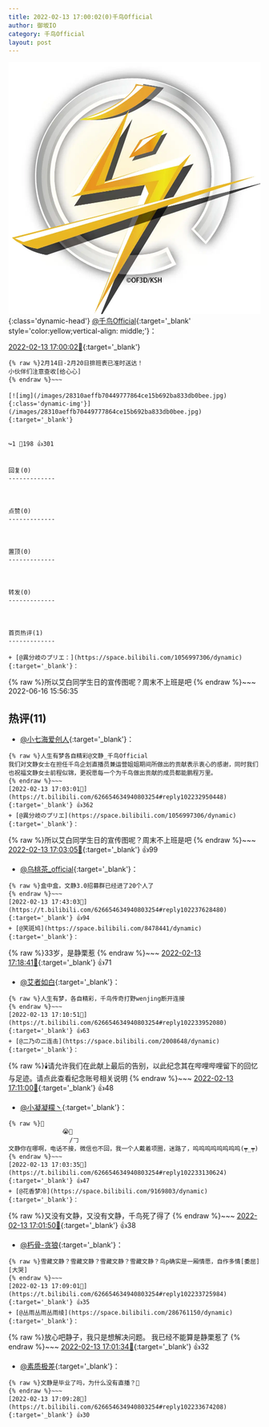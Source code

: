 ```yaml
---
title: 2022-02-13 17:00:02(0)千鸟Official
author: 御坂IO
category: 千鸟Official
layout: post
---
```


![img](/images/d7235309f85c0e1aec9d4ca9b6be983202228f8e.jpg){:class='dynamic-head'}
[@千鸟Official](https://space.bilibili.com/553771121/dynamic){:target='_blank' style='color:yellow;vertical-align: middle;'}：

[2022-02-13 17:00:02🔗](https://t.bilibili.com/626654634940803254){:target='_blank'}

~~~
{% raw %}2月14日-2月20日排班表已准时送达！
小伙伴们注意查收[给心心]
{% endraw %}~~~

[![img](/images/28310aeffb70449777864ce15b692ba833db0bee.jpg){:class='dynamic-img'}](/images/28310aeffb70449777864ce15b692ba833db0bee.jpg){:target='_blank'}


↪️1 💬198 👍301


回复(0)
-------------



点赞(0)
-------------



置顶(0)
-------------



转发(0)
-------------



首页热评(1)
-------------

+ [@異分岐のプリエ：](https://space.bilibili.com/1056997306/dynamic){:target='_blank'}：
~~~
{% raw %}所以艾白同学生日的宣传图呢？周末不上班是吧
{% endraw %}~~~
2022-06-16 15:56:35


热评(11)
-------------

+ [@小七海爱创人](https://space.bilibili.com/12072645/dynamic){:target='_blank'}：
~~~
{% raw %}人生有梦各自精彩@文静_千鸟Official 
我们对文静女士在担任千鸟企划直播员兼运营姐姐期间所做出的贡献表示衷心的感谢，同时我们也祝福文静女士前程似锦，更祝愿每一个为千鸟做出贡献的成员都能鹏程万里。
{% endraw %}~~~
[2022-02-13 17:03:01🔗](https://t.bilibili.com/626654634940803254#reply102232950448){:target='_blank'} 👍362
+ [@異分岐のプリエ](https://space.bilibili.com/1056997306/dynamic){:target='_blank'}：
~~~
{% raw %}所以艾白同学生日的宣传图呢？周末不上班是吧
{% endraw %}~~~
[2022-02-13 17:03:05🔗](https://t.bilibili.com/626654634940803254#reply102232952640){:target='_blank'} 👍99
+ [@乌桃茶_official](https://space.bilibili.com/1480514/dynamic){:target='_blank'}：
~~~
{% raw %}盒中盒，文静3.0招募群已经进了20个人了
{% endraw %}~~~
[2022-02-13 17:43:03🔗](https://t.bilibili.com/626654634940803254#reply102237628480){:target='_blank'} 👍94
+ [@笑斑鸠](https://space.bilibili.com/8478441/dynamic){:target='_blank'}：
~~~
{% raw %}33岁，是静栗惹
{% endraw %}~~~
[2022-02-13 17:18:41🔗](https://t.bilibili.com/626654634940803254#reply102234825568){:target='_blank'} 👍71
+ [@艾者如白](https://space.bilibili.com/13236387/dynamic){:target='_blank'}：
~~~
{% raw %}人生有梦，各自精彩，千鸟传奇打野wenjing断开连接
{% endraw %}~~~
[2022-02-13 17:10:51🔗](https://t.bilibili.com/626654634940803254#reply102233952080){:target='_blank'} 👍63
+ [@二乃の二连击](https://space.bilibili.com/2008648/dynamic){:target='_blank'}：
~~~
{% raw %}🕯️请允许我们在此献上最后的告别，以此纪念其在哔哩哔哩留下的回忆与足迹。请点此查看纪念账号相关说明
{% endraw %}~~~
[2022-02-13 17:11:00🔗](https://t.bilibili.com/626654634940803254#reply102233836768){:target='_blank'} 👍48
+ [@小凝凝檬丶](https://space.bilibili.com/24531519/dynamic){:target='_blank'}：
~~~
{% raw %}🔗
               😭🔗
                 /𠃌
文静你在哪啊，电话不接，微信也不回，我一个人戴着项圈，迷路了，呜呜呜呜呜呜呜呜(┯_┯)
{% endraw %}~~~
[2022-02-13 17:03:35🔗](https://t.bilibili.com/626654634940803254#reply102233130624){:target='_blank'} 👍47
+ [@花香梦冷](https://space.bilibili.com/9169803/dynamic){:target='_blank'}：
~~~
{% raw %}又没有文静，又没有文静，千鸟死了得了
{% endraw %}~~~
[2022-02-13 17:01:50🔗](https://t.bilibili.com/626654634940803254#reply102232979344){:target='_blank'} 👍38
+ [@朽骨-贪狼](https://space.bilibili.com/384047713/dynamic){:target='_blank'}：
~~~
{% raw %}雪藏文静？雪藏文静？雪藏文静？雪藏文静？鸟p确实是一厢情愿，自作多情[委屈][大哭]
{% endraw %}~~~
[2022-02-13 17:09:01🔗](https://t.bilibili.com/626654634940803254#reply102233725984){:target='_blank'} 👍35
+ [@丛雨丛雨丛雨绫](https://space.bilibili.com/286761150/dynamic){:target='_blank'}：
~~~
{% raw %}放心吧静子，我只是想解决问题。
我已经不能算是静栗惹了
{% endraw %}~~~
[2022-02-13 17:01:34🔗](https://t.bilibili.com/626654634940803254#reply102232863232){:target='_blank'} 👍32
+ [@素质极差](https://space.bilibili.com/12624529/dynamic){:target='_blank'}：
~~~
{% raw %}文静是毕业了吗，为什么没有直播？🤔
{% endraw %}~~~
[2022-02-13 17:09:28🔗](https://t.bilibili.com/626654634940803254#reply102233674208){:target='_blank'} 👍30



